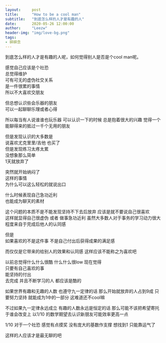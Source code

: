 ```yaml
---
layout:     post
title:      "How to be a cool man"
subtitle:   "到底怎么样的人才是有趣的人"
date:       2020-05-26 12:00:00
author:     "Leezw"
header-img: "img/love-bg.png"
tags:
- 碎碎念
---
```



>     
到底怎么样的人才是有趣的人呢，如何觉得别人是否是个cool man呢。

感觉自己应该是个社恐     
总觉得维护    
可有可无的虚伪社交关系    
是一件很累的事情    
所以不大喜欢交朋友    

但总想认识些会乐器的朋友     
可以一起聊聊乐理或者心得

所以每当有人说谁谁也玩乐器
可以认识一下的时候
总是抱着很大的兴趣
觉得一个能聊得来的抵过一千个无用的朋友

但是发现认识的大多数是     
说喜欢尤克里里/吉他 也买了   
但是发现练习太疼太累    
没想象那么简单     
1天就放弃了     

突然就开始纳闷了    
这样的事情    
为什么可以这么轻松的就说出口    

什么时候表现自己急功近利     
也能成为聊天的素材       

这个问题的本质不是不能发现坚持不下去后放弃
应该是就不要说自己很喜欢   
这样就显得自己很虚伪 或者 做事急功近利
虽然大多数人对于事务的学习动力很大程度来自于完成后他人的认同感

但是     
如果喜欢的不是这件事
不是自己付出后获得成果的满足感

而仅仅是它带来的给别人的效果和认同感
这样应该不能称之为喜欢吧

以前总觉得什么什么很酷 什么什么很low
现在觉得   
只要有自己喜欢的事    
能坚持的付出   
去完成 并且不断学习的人
都应该是酷的

如果世界有趣和无趣的人数 也遵守九一定律的话
那么开始就放弃的人占到9成
只要努力坚持 
就能成为1中的一部分
这难道还不cool嘛

不过如果九一定律永远成立
有趣的人数永远是恒定的话
那么可能不该把希望寄托于谁会改变上
以1/10 的数学期望去认识新朋友可能效率更高一点

1/10 对于一个社恐
感觉有点摸奖 没有庞大的基数作支撑 想找到1 只能靠运气了

这样的人应该才是最无聊的吧










